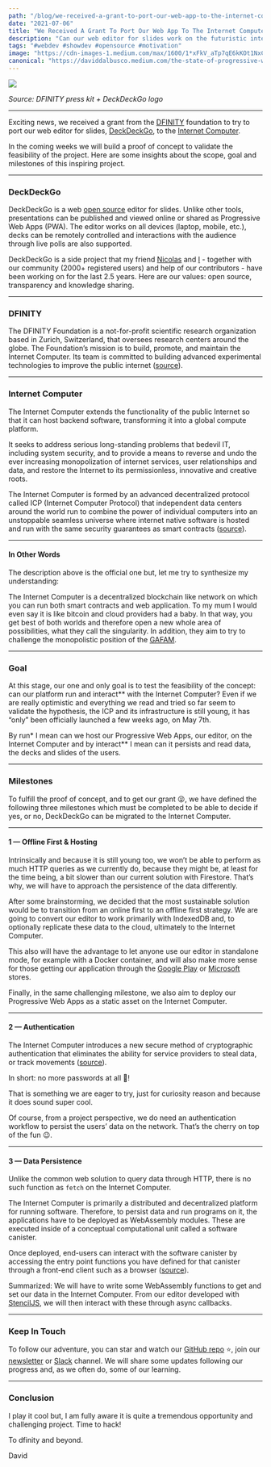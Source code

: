 ```yaml
---
path: "/blog/we-received-a-grant-to-port-our-web-app-to-the-internet-computer"
date: "2021-07-06"
title: "We Received A Grant To Port Our Web App To The Internet Computer"
description: "Can our web editor for slides work on the futuristic internet of the DFINITY foundation? Let's figure it out."
tags: "#webdev #showdev #opensource #motivation"
image: "https://cdn-images-1.medium.com/max/1600/1*xFkV_aTp7qE6kKOt1NxCbA.jpeg"
canonical: "https://daviddalbusco.medium.com/the-state-of-progressive-web-apps-adoption-by-developers-in-2021-32a2ec405f41"
---
```


![](https://cdn-images-1.medium.com/max/1600/1*uMo-wgL0-asMeYajl6CSfQ.png)

*Source: DFINITY press kit + DeckDeckGo logo*

*****

Exciting news, we received a grant from the [DFINITY](https://dfinity.org/) foundation to try to port our web editor for slides, [DeckDeckGo](https://deckdeckgo.com), to the [Internet Computer](https://dfinity.org/faq/what-is-the-internet-computer).

In the coming weeks we will build a proof of concept to validate the feasibility of the project. Here are some insights about the scope, goal and milestones of this inspiring project.

*****

### DeckDeckGo

DeckDeckGo is a web [open source](https://github.com/deckgo/deckdeckgo/) editor for slides. Unlike other tools, presentations can be published and viewed online or shared as Progressive Web Apps (PWA). The editor works on all devices (laptop, mobile, etc.), decks can be remotely controlled and interactions with the audience through live polls are also supported.

DeckDeckGo is a side project that my friend [Nicolas](https://www.nmattia.com) and [I](https://daviddalbusco.com/) - together with our community (2000+ registered users) and help of our contributors - have been working on for the last 2.5 years. Here are our values: open source, transparency and knowledge sharing.

*****

### DFINITY

The DFINITY Foundation is a not-for-profit scientific research organization based in Zurich, Switzerland, that oversees research centers around the globe. The Foundation’s mission is to build, promote, and maintain the Internet Computer. Its team is committed to building advanced experimental technologies to improve the public internet ([source](https://dfinity.org/faq)).

*****

### Internet Computer

The Internet Computer extends the functionality of the public Internet so that it can host backend software, transforming it into a global compute platform.

It seeks to address serious long-standing problems that bedevil IT, including system security, and to provide a means to reverse and undo the ever increasing monopolization of internet services, user relationships and data, and restore the Internet to its permissionless, innovative and creative roots.

The Internet Computer is formed by an advanced decentralized protocol called ICP (Internet Computer Protocol) that independent data centers around the world run to combine the power of individual computers into an unstoppable seamless universe where internet native software is hosted and run with the same security guarantees as smart contracts ([source](https://dfinity.org/faq)).

*****

#### In Other Words

The description above is the official one but, let me try to synthesize my understanding:

The Internet Computer is a decentralized blockchain like network on which you can run both smart contracts and web application. To my mum I would even say it is like bitcoin and cloud providers had a baby. In that way, you get best of both worlds and therefore open a new whole area of possibilities, what they call the singularity. In addition, they aim to try to challenge the monopolistic position of the [GAFAM](https://en.wikipedia.org/wiki/Big_Tech).

*****

### Goal

At this stage, our one and only goal is to test the feasibility of the concept: can our platform run and interact** with the Internet Computer? Even if we are really optimistic and everything we read and tried so far seem to validate the hypothesis, the ICP and its infrastructure is still young, it has “only” been officially launched a few weeks ago, on May 7th.

By run* I mean can we host our Progressive Web Apps, our editor, on the Internet Computer and by interact** I mean can it persists and read data, the decks and slides of the users.

*****

### Milestones

To fulfill the proof of concept, and to get our grant 😜, we have defined the following three milestones which must be completed to be able to decide if yes, or no, DeckDeckGo can be migrated to the Internet Computer.

*****

#### 1 — Offline First & Hosting

Intrinsically and because it is still young too, we won’t be able to perform as much HTTP queries as we currently do, because they might be, at least for the time being, a bit slower than our current solution with Firestore. That’s why, we will have to approach the persistence of the data differently.

After some brainstorming, we decided that the most sustainable solution would be to transition from an online first to an offline first strategy. We are going to convert our editor to work primarily with IndexedDB and, to optionally replicate these data to the cloud, ultimately to the Internet Computer.

This also will have the advantage to let anyone use our editor in standalone mode, for example with a Docker container, and will also make more sense for those getting our application through the [Google Play](https://play.google.com/store/apps/details?id=com.deckdeckgo.twa&hl=fr&gl=US) or [Microsoft](https://www.microsoft.com/en-us/p/deckdeckgo/9pfr8n0r5gpp?activetab=pivot:overviewtab) stores.

Finally, in the same challenging milestone, we also aim to deploy our Progressive Web Apps as a static asset on the Internet Computer.

*****

#### 2 — Authentication

The Internet Computer introduces a new secure method of cryptographic authentication that eliminates the ability for service providers to steal data, or track movements ([source](https://dfinity.org/technicals/web-authentication-identity)).

In short: no more passwords at all 🤯!

That is something we are eager to try, just for curiosity reason and because it does sound super cool.

Of course, from a project perspective, we do need an authentication workflow to persist the users’ data on the network. That’s the cherry on top of the fun 😉.

*****

#### 3 — Data Persistence

Unlike the common web solution to query data through HTTP, there is no such function as `fetch` on the Internet Computer.

The Internet Computer is primarily a distributed and decentralized platform for running software. Therefore, to persist data and run programs on it, the applications have to be deployed as WebAssembly modules. These are executed inside of a conceptual computational unit called a software canister.

Once deployed, end-users can interact with the software canister by accessing the entry point functions you have defined for that canister through a front-end client such as a browser ([source](https://sdk.dfinity.org/docs/developers-guide/concepts/canisters-code.html)).

Summarized: We will have to write some WebAssembly functions to get and set our data in the Internet Computer. From our editor developed with [StencilJS](https://stenciljs.com/), we will then interact with these through async callbacks.

*****

### Keep In Touch

To follow our adventure, you can star  and watch our [GitHub repo](https://github.com/deckgo/deckdeckgo) ⭐️, join our [newsletter](https://deckdeckgo.com/en/newsletter) or [Slack](https://join.slack.com/t/deckdeckgo/shared_invite/enQtNzM0NjMwOTc3NTI0LTBlNmFhODNhYmRkMWUxZmU4ZTQ2MDJiNjlmYWZiODNjMDU5OGRjYThlZmZjMTc5YmQ3MzUzMDlhMzk0ZDgzMDY) channel. We will share some updates following our progress and, as we often do, some of our learning.

*****

### Conclusion

I play it cool but, I am fully aware it is quite a tremendous opportunity and challenging project. Time to hack!

To dfinity and beyond.

David
